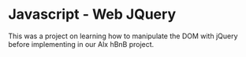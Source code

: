 # Javascript - Web JQuery

This was a project on learning how to manipulate the DOM with jQuery
before implementing in our Alx hBnB project.

